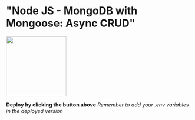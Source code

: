 # "Node JS - MongoDB with Mongoose: Async CRUD"

[<img src="https://cdn.gomix.com/2bdfb3f8-05ef-4035-a06e-2043962a3a13%2Fremix-button.svg" width="163px" />](https://glitch.com/edit/#!/import/AdrianBirta/nodejs-express-server)

**Deploy by clicking the button above**
_Remember to add your .env variables in the deployed version_
